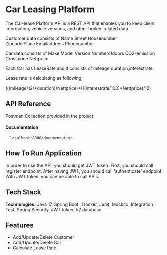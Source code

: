 
# Car Leasing Platform

The Car-lease Platform API is a REST API that enables you to keep client information, vehicle versions, and other broker-related data.

Customer data consists of
Name
Street
Housenumber  
Zipcode
Place
Emailaddress 
Phonenumber

Car data consists of 
Make
Model
Version
Numberofdoors
CO2-emission
Grossprice
Nettprice

Each Car has LeaseRate and it consists of mileage,duration,interestrate.

Lease rate is calculating as following, 

(((mileage/12)*duration)/Nettprice)+(((Interestrate/100)*Nettprice)/12)



## API Reference
Postman Collection provided in the project.


#### Documentation 

```http
  localhost:8080/documentation 
```



## How To Run Application

In order to use the API, you should get JWT token. First, you should call register endpoint. After having JWT, you should call 'authenticate' endpoint. With JWT token, you can be able to call APIs.

## Tech Stack

**Technologies:** Java 17, Spring Boot , Docker, Junit, Mockito,  Integration Test, Spring Security, JWT token, h2 database.


## Features

- Add/Update/Delete Customer 
- Add/Update/Delete Car
- Calculate Lease Rate.

